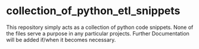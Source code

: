 # collection_of_python_etl_snippets

This repository simply acts as a collection of python code snippets. None of the files serve a purpose in any particular projects. Further Documentation will be added if/when it becomes necessary. 
